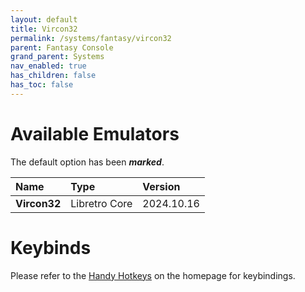 ```yaml
---
layout: default
title: Vircon32
permalink: /systems/fantasy/vircon32
parent: Fantasy Console
grand_parent: Systems
nav_enabled: true
has_children: false
has_toc: false
---
```


# Available Emulators

The default option has been ***marked***.

| Name               | Type             | Version           |
|:-------------------|:-----------------|:------------------|
| **Vircon32**       | Libretro Core    | 2024.10.16        |


# Keybinds 

Please refer to the [Handy Hotkeys](/#handy-hotkeys) on the homepage for keybindings.